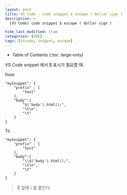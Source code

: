 ```yaml
---
layout: post
title: VS Code - code snippet $ escape ( dollar sign )
description: >
  [VS Code] code snippet $ escape ( dollar sign )

hide_last_modified: true
categories: [IDE]
tags: [vscode, snippet, escape]
---
```


- Table of Contents
{:toc .large-only}

VS Code snippet 에서 $ 표시가 필요할 때.

from

```
"mySnippet": {
	"prefix" : [
    	"test"
    ],
    "body":[
    	"$('body').html();",
        "\t\n",
        "\t"
    ]
}
```

To

```
"mySnippet": {
	"prefix" : [
    	"test"
    ],
    "body":[
    	"\\$('body').html();",
        "\t\n",
        "\t"
    ]
}
```

> $ 앞에 \\ 를 붙인다.
